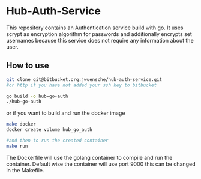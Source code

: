 # Hub-Auth-Service
This repository contains an Authentication service build with go. It uses scrypt
as encryption algorithm for passwords and additionally encrypts set usernames
because this service does not require any information about the user.

## How to use
```bash
git clone git@bitbucket.org:jwuensche/hub-auth-service.git
#or http if you have not added your ssh key to bitbucket

go build -o hub-go-auth
./hub-go-auth
```

or if you want to build and run the docker image
```bash
make docker
docker create volume hub_go_auth

#and then to run the created container
make run
```

The Dockerfile will use the golang container to compile and run the container.
Default wise the container will use port 9000 this can be changed in the
Makefile.